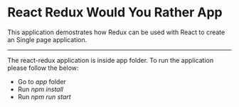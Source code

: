 # React Redux Would You Rather App
This application demostrates how Redux can be used with React to create an Single page application.
- - -
The react-redux application is inside app folder.
To run the application please follow the below:
- Go to *app* folder
- Run *npm install*
- Run *npm run start*